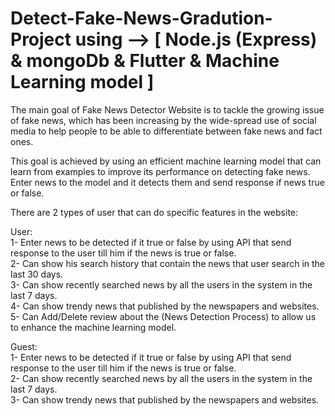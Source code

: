 # Detect-Fake-News-Gradution-Project using --> [ Node.js (Express) & mongoDb & Flutter & Machine Learning model ]

The main goal of Fake News Detector Website is to tackle the growing issue of fake news, which has been increasing by the wide-spread use of social media to help people to be able to differentiate between fake news and fact ones.

This goal is achieved by using an efficient machine learning model that can learn from examples to improve its performance on detecting fake news.<br/>
Enter news to the model  and it detects them and send response if news true or false.<br/>

There are 2 types of user that can do specific features in the website:

User:<br/>
1- Enter news to be detected if it true or false by using API that send response to the user till him if the news is true or false.<br/>
2- Can show his search history that contain the news that user search in the last 30 days.<br/>
3- Can show recently searched news by all the users in the system in the last 7 days.<br/>
4- Can show trendy news that published by the newspapers and websites.<br/>
5- Can Add/Delete review about the (News Detection Process) to allow us to enhance the machine learning model.<br/>

Guest:<br/>
1- Enter news to be detected if it true or false by using API that send response to the user till him if the news is true or false.<br/>
2- Can show recently searched news by all the users in the system in the last 7 days.<br/>
3- Can show trendy news that published by the newspapers and websites.<br/>
